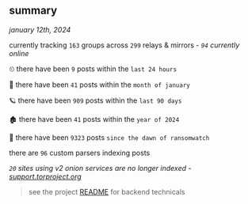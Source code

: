 
## summary
_january 12th, 2024_

currently tracking `163` groups across `299` relays & mirrors - _`94` currently online_

⏲ there have been `9` posts within the `last 24 hours`

🦈 there have been `41` posts within the `month of january`

🪐 there have been `909` posts within the `last 90 days`

🏚 there have been `41` posts within the `year of 2024`

🦕 there have been `9323` posts `since the dawn of ransomwatch`

there are `96` custom parsers indexing posts

_`20` sites using v2 onion services are no longer indexed - [support.torproject.org](https://support.torproject.org/onionservices/v2-deprecation/)_

> see the project [README](https://github.com/joshhighet/ransomwatch#ransomwatch--) for backend technicals
